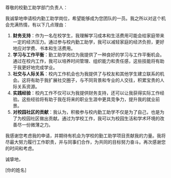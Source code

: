 尊敬的校勤工助学部门负责人：

我诚挚地申请校内勤工助学岗位，希望能够成为您团队的一员。我之所以对这个机会充满热情，有以下几点理由：

1. **财务支持**：作为一名在校学生，我理解学习成本和生活费用可能会给家庭带来一定的经济压力。通过参与校内勤工助学，我可以减轻家庭的经济负担，更好地应对学费、书本和生活费用。
2. **学习与工作平衡**：勤工助学岗位为我提供了一种良好的学习与工作平衡机会。通过在校内工作，我可以培养时间管理、组织能力和责任感，这些技能将有助于我更好地完成学业。
3. **社交与人际关系**：校内工作机会也为我提供了与校友和其他学生建立联系的机会。这将有助于我扩展社交圈子，与不同背景和专业的人交往，积累宝贵的人际关系资源。
4. **实践经验**：校内工作不仅可以为我提供财务支持，还可以让我获得实际工作经验。这些经验将有助于我在将来的职业生涯中更具竞争力，提升我的就业前景。
5. **对校园社区的贡献**：我认为，积极参与校内勤工助学不仅是为了自己，也是为了为校园社区做出贡献。通过为学校工作，我可以为校园生活和学术环境的改善尽一份微薄之力。

我感谢您考虑我的申请，并期待有机会为学校的勤工助学项目贡献我的力量。我将尽最大努力履行工作职责，并与同事们合作，为共同的目标努力奋斗。再次感谢您的时间和考虑。

诚挚地，

[你的姓名]